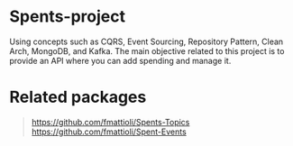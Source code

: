 # Spents-project
Using concepts such as CQRS, Event Sourcing, Repository Pattern, Clean Arch, MongoDB, and Kafka. The main objective related to this project is to provide an API where you can add spending and manage it.

# Related packages
> https://github.com/fmattioli/Spents-Topics <br/>
> https://github.com/fmattioli/Spent-Events
